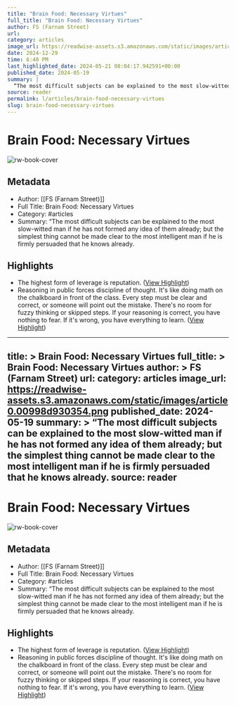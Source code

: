 ```yaml
---
title: "Brain Food: Necessary Virtues"
full_title: "Brain Food: Necessary Virtues"
author: FS (Farnam Street)
url: 
category: articles
image_url: https://readwise-assets.s3.amazonaws.com/static/images/article0.00998d930354.png
date: 2024-12-29
time: 6:40 PM
last_highlighted_date: 2024-05-21 08:04:17.942591+00:00
published_date: 2024-05-19
summary: |
  “The most difficult subjects can be explained to the most slow-witted man if he has not formed any idea of them already; but the simplest thing cannot be made clear to the most intelligent man if he is firmly persuaded that he knows already.
source: reader
permalink: l/articles/brain-food-necessary-virtues
slug: brain-food-necessary-virtues
---
```

# Brain Food: Necessary Virtues

![rw-book-cover](https://readwise-assets.s3.amazonaws.com/static/images/article0.00998d930354.png)

## Metadata
- Author: [[FS (Farnam Street)]]
- Full Title: Brain Food: Necessary Virtues
- Category: #articles
- Summary: “The most difficult subjects can be explained to the most slow-witted man if he has not formed any idea of them already; but the simplest thing cannot be made clear to the most intelligent man if he is firmly persuaded that he knows already.

## Highlights
- The highest form of leverage is reputation. ([View Highlight](https://read.readwise.io/read/01hyd2vnz2fq5g1kqmkxntx9h4))
- Reasoning in public forces discipline of thought.
  It's like doing math on the chalkboard in front of the class. Every step must be clear and correct, or someone will point out the mistake. There's no room for fuzzy thinking or skipped steps.
  If your reasoning is correct, you have nothing to fear. If it's wrong, you have everything to learn. ([View Highlight](https://read.readwise.io/read/01hyd2w0gdsm3s8fv28yk3b6cz))


---
title: >
  Brain Food: Necessary Virtues
full_title: >
  Brain Food: Necessary Virtues
author: >
  FS (Farnam Street)
url: 
category: articles
image_url: https://readwise-assets.s3.amazonaws.com/static/images/article0.00998d930354.png
published_date: 2024-05-19
summary: >
  “The most difficult subjects can be explained to the most slow-witted man if he has not formed any idea of them already; but the simplest thing cannot be made clear to the most intelligent man if he is firmly persuaded that he knows already.
source: reader
---
# Brain Food: Necessary Virtues

![rw-book-cover](https://readwise-assets.s3.amazonaws.com/static/images/article0.00998d930354.png)

## Metadata
- Author: [[FS (Farnam Street)]]
- Full Title: Brain Food: Necessary Virtues
- Category: #articles
- Summary: “The most difficult subjects can be explained to the most slow-witted man if he has not formed any idea of them already; but the simplest thing cannot be made clear to the most intelligent man if he is firmly persuaded that he knows already.

## Highlights
- The highest form of leverage is reputation. ([View Highlight](https://read.readwise.io/read/01hyd2vnz2fq5g1kqmkxntx9h4))
- Reasoning in public forces discipline of thought.
  It's like doing math on the chalkboard in front of the class. Every step must be clear and correct, or someone will point out the mistake. There's no room for fuzzy thinking or skipped steps.
  If your reasoning is correct, you have nothing to fear. If it's wrong, you have everything to learn. ([View Highlight](https://read.readwise.io/read/01hyd2w0gdsm3s8fv28yk3b6cz))


